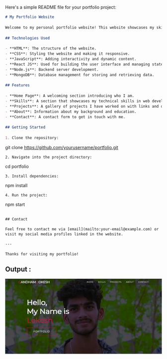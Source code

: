   Here's a simple README file for your portfolio project:

```markdown
# My Portfolio Website

Welcome to my personal portfolio website! This website showcases my skills, projects, and background. It is designed to give you an overview of my web development expertise and the projects I have worked on.

## Technologies Used

- **HTML**: The structure of the website.
- **CSS**: Styling the website and making it responsive.
- **JavaScript**: Adding interactivity and dynamic content.
- **React JS**: Used for building the user interface and managing state.
- **Node.js**: Backend server development.
- **MongoDB**: Database management for storing and retrieving data.

## Features

- **Home Page**: A welcoming section introducing who I am.
- **Skills**: A section that showcases my technical skills in web development.
- **Projects**: A gallery of projects I have worked on with links and descriptions.
- **About**: Information about my background and education.
- **Contact**: A contact form to get in touch with me.

## Getting Started

1. Clone the repository:
   ```
   git clone https://github.com/yourusername/portfolio.git
   ```
2. Navigate into the project directory:
   ```
   cd portfolio
   ```
3. Install dependencies:
   ```
   npm install
   ```
4. Run the project:
   ```
   npm start
   ```

## Contact

Feel free to contact me via [email](mailto:your-email@example.com) or visit my social media profiles linked in the website.

---

Thanks for visiting my portfolio!
```
## Output :
   ![Dashboard](./my_profile.png)
